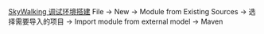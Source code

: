 [SkyWalking 调试环境搭建](https://www.jianshu.com/p/01b72a09444b)
File -> New -> Module from Existing Sources -> 选择需要导入的项目
-> Import module from external model -> Maven
